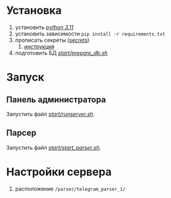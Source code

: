# Установка

1) установить [*python 3.11*](https://www.python.org/ftp/python/3.11.6/python-3.11.6-amd64.exe)
2) установить зависимости ```pip install -r requirements.txt```
3) прописать секреты ([secrets](secrets))
    1) [*инструкция*](https://www.addictivetips.com/ubuntu-linux-tips/transfer-files-to-linux-from-windows-10-over-ssh/)
4) подготовить БД [*start/prepare_db.sh*](start/prepare_db.sh)


# Запуск
## Панель администратора
Запустить файл [*start/runserver.sh*](start/runserver.sh).

## Парсер
Запустить файл [*start/start_parser.sh*](start/start_parser.sh).

# Настройки сервера

1) расположение `/parser/telegram_parser_1/`
